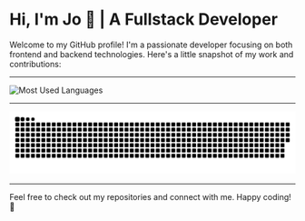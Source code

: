 # Hi, I'm Jo 👋 | A Fullstack Developer

Welcome to my GitHub profile! I'm a passionate developer focusing on both frontend and backend technologies. Here's a little snapshot of my work and contributions:

---

![Most Used Languages](https://github-readme-stats.vercel.app/api/top-langs/?username=bayujo&layout=compact&hide=html&langs_count=10&theme=dark)

---

![GitHub Snake Animation](https://raw.githubusercontent.com/bayujo/bayujo/refs/heads/output/github-contribution-grid-snake-dark.svg)

---

Feel free to check out my repositories and connect with me. Happy coding! 🚀
